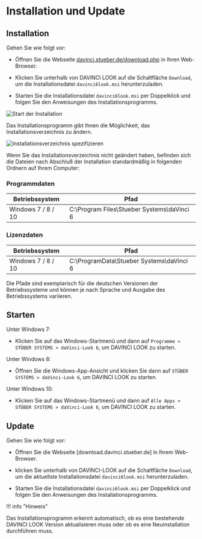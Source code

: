 # Installation und Update

## Installation

Gehen Sie wie folgt vor:

* Öffnen Sie die Webseite [davinci.stueber.de/download.php] in Ihren Web-Browser.

* Klicken Sie unterhalb von DAVINCI LOOK auf die Schaltfläche `Download`, um die Installationsdatei `davinci6look.msi` herunterzuladen.

* Starten Sie die Installationsdatei ``davinci6look.msi`` per Doppelklick und folgen Sie den Anweisungen des Installationsprogramms.

![Start der Installation ](/assets/images/welcome-look.png)

Das Installationsprogramm gibt Ihnen die Möglichkeit, das Installationsverzeichnis zu ändern.

![Installationsverzeichnis spezifizieren ](/assets/images/enter-folder-look.png)
  
Wenn Sie das Installationsverzeichnis nicht geändert haben, befinden sich die Dateien nach Abschluß der Installation standardmäßig in folgenden Ordnern auf Ihrem Computer:

### Programmdaten

Betriebssystem             | Pfad
-------------------------- | -------------
Windows  7 / 8 / 10 | C:\Program Files\Stueber Systems\daVinci 6

### Lizenzdaten

Betriebssystem             | Pfad
-------------------------- | -------------
Windows  7 / 8 / 10 | C:\ProgramData\Stueber Systems\daVinci 6


Die Pfade sind exemplarisch für die deutschen Versionen der Betriebssysteme und können je nach Sprache und Ausgabe des Betriebssystems variieren.

## Starten

Unter Windows 7:

* Klicken Sie auf das Windows-Startmenü und dann auf `Programme > STÜBER SYSTEMS > daVinci-Look 6`, um DAVINCI LOOK zu starten.

Unter Windows 8:

* Öffnen Sie die Windows-App-Ansicht und klicken Sie dann auf `STÜBER SYSTEMS > daVinci-Look 6`, um DAVINCI LOOK zu starten.

Unter Windows 10:

* Klicken Sie auf das Windows-Startmenü und dann auf `Alle Apps > STÜBER SYSTEMS > daVinci-Look 6`, um DAVINCI LOOK zu starten.

## Update

Gehen Sie wie folgt vor:

* Öffnen Sie die Webseite [download.davinci.stueber.de] in Ihrem Web-Browser.

* klicken Sie unterhalb von DAVINCI-LOOK auf die Schaltfläche `Download`, um die aktuellste Installationsdatei `davinci6look.msi` herunterzuladen.

* Starten Sie die Installationsdatei `davinci6look.msi` per Doppelklick und folgen Sie den Anweisungen des Installationsprogramms.

!!! info "Hinweis"

   Das Installationsprogramm erkennt automatisch, ob es eine bestehende DAVINCI LOOK Version aktualisieren muss oder ob es eine Neuinstallation durchführen muss.

[davinci.stueber.de/download.php]: http://davinci.stueber.de/download.php
